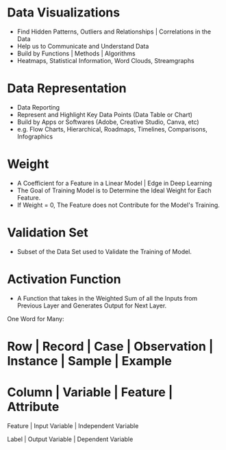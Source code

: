 # Data Visualizations 
- Find Hidden Patterns, Outliers and Relationships | Correlations in the Data
- Help us to Communicate and Understand Data
- Build by Functions | Methods | Algorithms 
- Heatmaps, Statistical Information, Word Clouds, Streamgraphs

# Data Representation 
- Data Reporting
- Represent and Highlight Key Data Points (Data Table or Chart)  
- Build by Apps or Softwares (Adobe, Creative Studio, Canva, etc)
- e.g. Flow Charts, Hierarchical, Roadmaps, Timelines, Comparisons, Infographics

# Weight 
- A Coefficient for a Feature in a Linear Model | Edge in Deep Learning
- The Goal of Training Model is to Determine the Ideal Weight for Each Feature.
- If Weight = 0, The Feature does not Contribute for the Model's Training.

# Validation Set 
- Subset of the Data Set used to Validate the Training of Model.

# Activation Function
- A Function that takes in the Weighted Sum of all the Inputs from Previous Layer and Generates Output for Next Layer.

One Word for Many:

# Row | Record | Case | Observation | Instance | Sample | Example

# Column | Variable | Feature | Attribute

Feature | Input Variable | Independent Variable

Label | Output Variable | Dependent Variable
